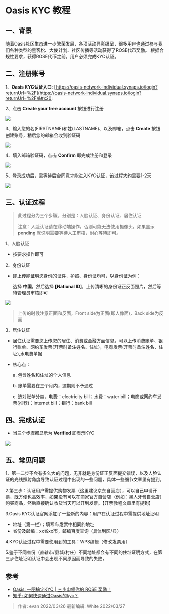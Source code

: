 # Oasis KYC 教程

## 一、背景

随着Oasis社区生态进一步繁荣发展，各项活动异彩纷呈，很多用户也通过参与我们各种类型的黑客松、大使计划、社区传播等活动获得了ROSE代币奖励。
根据合规性要求，获得ROSE代币之前，用户必须完成KYC认证。

## 二、注册账号

1、**Oasis KYC认证入口**: [https://oasis-network-individual.synaps.io/login?returnUrl=%2F](https://oasis-network-individual.synaps.io/login?returnUrl=%2F)&#x20;

2、点击 **Create your free account** 按钮进行注册
   

![](./assets/image4.png)

3、输入您的名(FIRSTNAME)和姓(LASTNAME)、以及邮箱，点击 **Create** 按钮创建账号，稍后您的邮箱会收到验证码

![](./assets/create.jpg)

4、填入邮箱验证码，点击 **Confirm** 即完成注册和登录

![](./assets/mail.jpg)

5、登录成功后，需等待后台同意才能进入KYC认证，该过程大约需要1-2天

![](./assets/image3.png)

## 三、认证过程

> 此过程分为三个步骤，分别是：人脸认证、身份认证、居住认证
>
> 注意：人脸认证请在移动端操作，否则可能无法使用摄像头。如果显示 **pending** 就说明需要等待人工审核，耐心等待即可。

1、人脸认证

   - 按要求操作即可

2、身份认证

   - 即上传能证明您身份的证件，护照、身份证均可，以身份证为例：

     选择 **中国**，然后选择 **\[National ID]**，上传清晰的身份证正反面照片，然后等待管理员审核即可

![](./assets/image1.png)

   > 上传的时候注意正面和反面，Front side为正面(即人像面)，Back side为反面

3、居住认证
   - 居住认证需要您上传您的居住、消费或金融方面信息，可以上传消费账单、银行账单、网约车发票(开票时备注姓名、住址)，电商发票(开票时备注姓名、住址),水电费单据

   - 核心点：

      a. 包含姓名和住址的个人信息

      b. 账单需要在三个月内，逾期则不予通过
      
      c. 选对账单分类，电费：electricity bill；水费：water bill；电商或网约车发票(推荐)：internet bill；银行：bank bill

## 四、完成认证

- 当三个步骤都显示为 **Verified** 即表示KYC

![](./assets/image.png)

## 五、常见问题

1、第一二步不会有多么大的问题，无非就是身份证正反面提交错误，以及人脸认证的光线照射角度导致认证过程中出现的一些问题，具体一些细节文章里有提到。

2.第三步：认证用户需提供购物发票（这里建议京东自营店），可以自己申请开票，既方便也高效率，如果没有可以在商家官方自营店（例如：黑人牙膏自营店）购买商品，然后直接确认收货当天可以开到发票。【开票教程文章里有提到】

3.Oasis KYC认证官网添加了一些新的内容：用户在认证过程中需提供地址证明

- 地址（第一栏）：填写与发票中相同的地址
- 省份及邮编：xx省xx市，邮编百度查询（具体到区/县）

4.KYC认证过程中需要使用到的工具：WPS编辑（修改发票用）

5.鉴于不同省份（直辖市/县城/村庄）不同地址都会有不同的住址证明方式，在第三步住址证明认证中会出现不同原因而导致的失败， 


## 参考
* [Oasis: 一图搞定KYC | 三步申领你的 ROSE 奖励！](https://mp.weixin.qq.com/s/zGXMgi_yB5_mo-uRnoW8yQ)
* [知乎: 如何快速通过Oasis的kyc？](https://www.zhihu.com/question/464082940)

> 作者: evan 2022/03/26 最新编辑: White 2022/03/27
